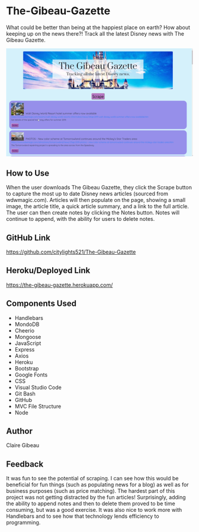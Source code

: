 # The-Gibeau-Gazette
What could be better than being at the happiest place on earth? How about keeping up on the news there?! Track all the latest Disney news with The Gibeau Gazette. 

![The Gibeau Gazette Gif](https://github.com/citylights521/The-Gibeau-Gazette/blob/master/public/assets/The%20Gibeau%20Gazette.gif?raw=true)

## How to Use
When the user downloads The Gibeau Gazette, they click the Scrape button to capture the most up to date Disney news articles (sourced from wdwmagic.com). Articles will then populate on the page, showing a small image, the article title, a quick article summary, and a link to the full article. The user can then create notes by clicking the Notes button. Notes will continue to append, with the ability for users to delete notes. 

## GitHub Link
https://github.com/citylights521/The-Gibeau-Gazette

## Heroku/Deployed Link
https://the-gibeau-gazette.herokuapp.com/

## Components Used
* Handlebars
* MondoDB
* Cheerio
* Mongoose
* JavaScript
* Express
* Axios
* Heroku
* Bootstrap
* Google Fonts
* CSS
* Visual Studio Code
* Git Bash
* GitHub
* MVC File Structure 
* Node

## Author
Claire Gibeau

## Feedback
It was fun to see the potential of scraping. I can see how this would be beneficial for fun things (such as populating news for a blog) as well as for business purposes (such as price matching). The hardest part of this project was not getting distracted by the fun articles! Surprisingly, adding the ability to append notes and then to delete them proved to be time consuming, but was a good exercise.  It was also nice to work more with Handlebars and to see how that technology lends efficiency to programming. 


